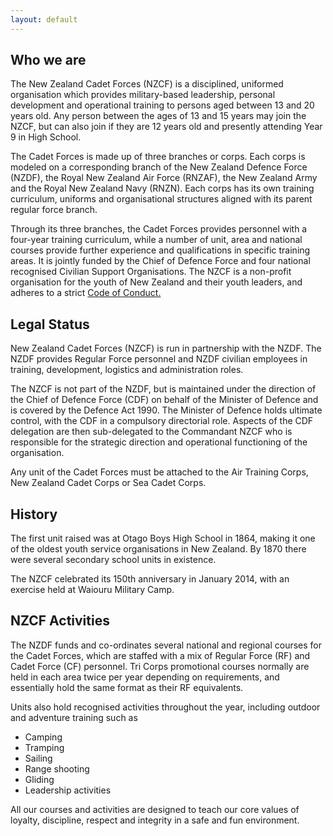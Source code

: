 ```yaml
---
layout: default
---
```


<section>
    <h2>Who we are</h2>
    <p>The New Zealand Cadet Forces (NZCF) is a disciplined, uniformed organisation which provides military-based leadership, personal development and operational training to persons aged between 13 and 20 years old. Any person between the ages of 13 and 15 years may join the NZCF, but can also join if they are 12 years old and presently attending Year 9 in High School.</p>
    <p>
    The Cadet Forces is made up of three branches or corps. Each corps is modeled on a corresponding branch of the New Zealand Defence Force (NZDF), the Royal New Zealand Air Force (RNZAF), the New Zealand Army and the Royal New Zealand Navy (RNZN). Each corps has its own training curriculum, uniforms and organisational structures aligned with its parent regular force branch.</p>
    <p>
    Through its three branches, the Cadet Forces provides personnel with a four-year training curriculum, while a number of unit, area and national courses provide further experience and qualifications in specific training areas. It is jointly funded by the Chief of Defence Force and four national recognised Civilian Support Organisations. The NZCF is a non-profit organisation for the youth of New Zealand and their youth leaders, and adheres to a strict <a href="conduct.html">Code of Conduct.</a></p>
</section>
<section>
    <h2>Legal Status</h2>
    <p>New Zealand Cadet Forces (NZCF) is run in partnership with the NZDF. The NZDF provides Regular Force personnel and NZDF civilian employees in training, development, logistics and administration roles.</p>
    <p>
    The NZCF is not part of the NZDF, but is maintained under the direction of the Chief of Defence Force (CDF) on behalf of the Minister of Defence and is covered by the Defence Act 1990. The Minister of Defence holds ultimate control, with the CDF in a compulsory directorial role. Aspects of the CDF delegation are then sub-delegated to the Commandant NZCF who is responsible for the strategic direction and operational functioning of the organisation.</p>
    <p>
    Any unit of the Cadet Forces must be attached to the Air Training Corps, New Zealand Cadet Corps or Sea Cadet Corps.</p>
</section>
<section>
    <h2>History</h2>
    <p>The first unit raised was at Otago Boys High School in 1864, making it one of the oldest youth service organisations in New Zealand. By 1870 there were several secondary school units in existence.</p>
    <p>The NZCF celebrated its 150th anniversary in January 2014, with an exercise held at Waiouru Military Camp.</p>
</section>
<section>
    <h2>NZCF Activities</h2>
    <p>The NZDF funds and co-ordinates several national and regional courses for the Cadet Forces, which are staffed with a mix of Regular Force (RF) and Cadet Force (CF) personnel. Tri Corps promotional courses normally are held in each area twice per year depending on requirements, and essentially hold the same format as their RF equivalents.</p>
    <p>Units also hold recognised activities throughout the year, including outdoor and adventure training such as</p>
    <ul>
        <li>Camping</li>
        <li>Tramping</li>
        <li>Sailing</li>
        <li>Range shooting</li>
        <li>Gliding</li>
        <li>Leadership activities</li>
    </ul>
    <p>All our courses and activities are designed to teach our core values of loyalty, discipline, respect and integrity in a safe and fun environment.</p>
</section>